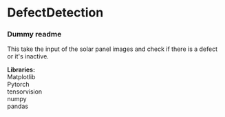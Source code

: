 # DefectDetection

<h3> Dummy readme </h3>
This take the input of the solar panel images and check if there is a defect or it's inactive.

<b>Libraries:</b><br>
Matplotlib<br>
Pytorch<br>
tensorvision<br>
numpy<br>
pandas<br>


